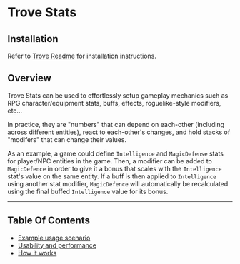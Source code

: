 
# Trove Stats

## Installation

Refer to [Trove Readme](https://github.com/PhilSA/Trove/blob/main/README.md#installing-the-packages) for installation instructions.


## Overview

Trove Stats can be used to effortlessly setup gameplay mechanics such as RPG character/equipment stats, buffs, effects, roguelike-style modifiers, etc... 

In practice, they are "numbers" that can depend on each-other (including across different entities), react to each-other's changes, and hold stacks of "modifers" that can change their values. 

As an example, a game could define `Intelligence` and `MagicDefense` stats for player/NPC entities in the game. Then, a modifier can be added to `MagicDefence` in order to give it a bonus that scales with the `Intelligence` stat's value on the same entity. If a buff is then applied to `Intelligence` using another stat modifier, `MagicDefence` will automatically be recalculated using the final buffed `Intelligence` value for its bonus.

-----------------------------------------

## Table Of Contents

* [Example usage scenario](./Documentation~/examplescenario.md)
* [Usability and performance](./Documentation~/usability-performance.md)
* [How it works](./Documentation~/how-it-works.md)
